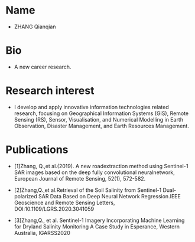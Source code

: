 # Name 
- ZHANG Qianqian
# Bio
+ A new career research.
# Research interest
+ I develop and apply innovative information technologies related research, focusing on Geographical Information Systems (GIS), Remote Sensing (RS), Sensor, Visualisation, and Numerical Modelling in Earth Observation, Disaster Management, and Earth Resources Management.
# Publications
+ [1]Zhang, Q.,et al.(2019). A new roadextraction method using Sentinel-1 SAR images based on the deep fully convolutional neuralnetwork,
   European Journal of Remote Sensing, 52(1), 572-582.
 
+ [2]Zhang,Q.,et al.Retrieval of the Soil Salinity from Sentinel-1 Dual-polarized SAR Data Based on Deep Neural Network Regression.IEEE Geoscience and Remote Sensing Letters,
      DOI:10.1109/LGRS.2020.3041059

+ [3]Zhang,Q., et al. Sentinel-1 Imagery Incorporating Machine Learning for Dryland Salinity Monitoring A Case Study in Esperance, Western Australia,
      IGARSS2020
